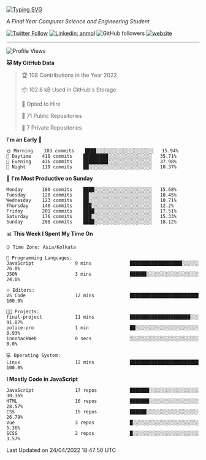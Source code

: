 [![Typing SVG](https://readme-typing-svg.herokuapp.com?lines=HI%2C+I'm+Tonal;I'm+a+MEVN+Stack+Developer)](https://git.io/typing-svg)

<p><em>A Final Year Computer Science and Engineering Student</em></p>

[![Twitter Follow](https://img.shields.io/twitter/follow/tonalmathew?style=flat)](https://twitter.com/intent/follow?screen_name=tonalmathew)
[![Linkedin: anmol](https://img.shields.io/badge/tonal-mathew?style=flat-square&logo=Linkedin&logoColor=white&link=https://www.linkedin.com/in/tonal-mathew/)](https://www.linkedin.com/in/tonal-mathew/)
![GitHub followers](https://img.shields.io/github/followers/tonalmathew?label=Follow&style=social)
[![website](https://img.shields.io/badge/Website-46a2f1.svg?&style=flat-square&logo=Google-Chrome&logoColor=white&link=http://tonalmathew.github.io/)](http://tonalmathew.github.io/)

---
<!--START_SECTION:waka-->
![Profile Views](http://img.shields.io/badge/Profile%20Views-2-blue)

**🐱 My GitHub Data** 

> 🏆 108 Contributions in the Year 2022
 > 
> 📦 102.6 kB Used in GitHub's Storage 
 > 
> 💼 Opted to Hire
 > 
> 📜 71 Public Repositories 
 > 
> 🔑 7 Private Repositories  
 > 
**I'm an Early 🐤** 

```text
🌞 Morning    183 commits    ████░░░░░░░░░░░░░░░░░░░░░   15.94% 
🌆 Daytime    410 commits    █████████░░░░░░░░░░░░░░░░   35.71% 
🌃 Evening    436 commits    █████████░░░░░░░░░░░░░░░░   37.98% 
🌙 Night      119 commits    ██░░░░░░░░░░░░░░░░░░░░░░░   10.37%

```
📅 **I'm Most Productive on Sunday** 

```text
Monday       180 commits    ████░░░░░░░░░░░░░░░░░░░░░   15.68% 
Tuesday      120 commits    ██░░░░░░░░░░░░░░░░░░░░░░░   10.45% 
Wednesday    123 commits    ██░░░░░░░░░░░░░░░░░░░░░░░   10.71% 
Thursday     140 commits    ███░░░░░░░░░░░░░░░░░░░░░░   12.2% 
Friday       201 commits    ████░░░░░░░░░░░░░░░░░░░░░   17.51% 
Saturday     176 commits    ███░░░░░░░░░░░░░░░░░░░░░░   15.33% 
Sunday       208 commits    ████░░░░░░░░░░░░░░░░░░░░░   18.12%

```


📊 **This Week I Spent My Time On** 

```text
⌚︎ Time Zone: Asia/Kolkata

💬 Programming Languages: 
JavaScript               9 mins              ███████████████████░░░░░░   76.0% 
JSON                     3 mins              ██████░░░░░░░░░░░░░░░░░░░   24.0%

🔥 Editors: 
VS Code                  12 mins             █████████████████████████   100.0%

🐱‍💻 Projects: 
final-project            11 mins             ██████████████████████░░░   91.07% 
police-pro               1 min               ██░░░░░░░░░░░░░░░░░░░░░░░   8.93% 
innohackWeb              0 secs              ░░░░░░░░░░░░░░░░░░░░░░░░░   0.0%

💻 Operating System: 
Linux                    12 mins             █████████████████████████   100.0%

```

**I Mostly Code in JavaScript** 

```text
JavaScript               17 repos            ███████░░░░░░░░░░░░░░░░░░   30.36% 
HTML                     16 repos            ███████░░░░░░░░░░░░░░░░░░   28.57% 
CSS                      15 repos            ██████░░░░░░░░░░░░░░░░░░░   26.79% 
Vue                      3 repos             █░░░░░░░░░░░░░░░░░░░░░░░░   5.36% 
SCSS                     2 repos             █░░░░░░░░░░░░░░░░░░░░░░░░   3.57%

```



 Last Updated on 24/04/2022 18:47:50 UTC
<!--END_SECTION:waka-->
